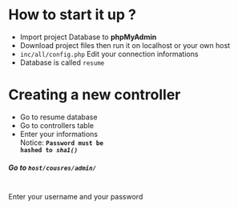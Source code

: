 # How to start it up ?
 <ul>
  <li>Import project Database to <strong>phpMyAdmin</strong></li>
  <li>Download project files then run it on localhost or your own host</li>
  <li><code>inc/all/config.php</code> Edit your connection informations</li>
  <li>Database is called <code>resume</code></li>
 </ul>
 
 # Creating a new controller 
  - Go to resume database
  - Go to controllers table
  - Enter your informations<br>
  Notice: <strong><code>Password must be hashed to <i>sha1()</i></code></strong>

  <h5>Go to <code>host/cousres/admin/</code></h5><br>
  Enter your username and your password

